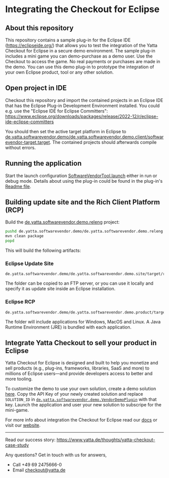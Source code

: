 # Integrating the Checkout for Eclipse

## About this repository

This repository contains a sample plug-in for the Eclipse IDE (https://eclipseide.org/) that allows you to test the integration of the Yatta Checkout for Eclipse in a secure demo environment.
The sample plug-in includes a mini game you can demo-purchase as a demo user. Use the Checkout to access the game.
No real payments or purchases are made in the demo.
You can use this demo plug-in to prototype the integration of your own Eclipse product, tool or any other solution.

## Open project in IDE

Checkout this repository and import the contained projects in an Eclipse IDE that has the Eclipse Plug-in Development Environment installed. You could e.g. use the "Eclipse IDE for Eclipse Committers": https://www.eclipse.org/downloads/packages/release/2022-12/r/eclipse-ide-eclipse-committers

You should then set the active target platform in Eclipse to [de.yatta.softwarevendor.demo/de.yatta.softwarevendor.demo.client/softwarevendor-target.target](de.yatta.softwarevendor.demo/de.yatta.softwarevendor.demo.client/softwarevendor-target.target). The contained projects should afterwards compile without errors.

## Running the application

Start the launch configuration [SoftwareVendorTool.launch](de.yatta.softwarevendor.demo/de.yatta.softwarevendor.demo.client/SoftwareVendorTool.launch) either in run or debug mode.
Details about using the plug-in could be found in the plug-in's [Readme file](de.yatta.softwarevendor.demo/de.yatta.softwarevendor.demo.product/README.txt).

## Building update site and the Rich Client Platform (RCP)

Build the [de.yatta.softwarevendor.demo.releng](de.yatta.softwarevendor.demo/de.yatta.softwarevendor.demo.releng) project:
```bash
pushd de.yatta.softwarevendor.demo/de.yatta.softwarevendor.demo.releng
mvn clean package
popd
```
This will build the following artifacts:

### Eclipse Update Site
```
de.yatta.softwarevendor.demo/de.yatta.softwarevendor.demo.site/target/repository/
```
The folder can be copied to an FTP server, or you can use it locally and specify it as update site inside an Eclipse installation.

### Eclipse RCP
```
de.yatta.softwarevendor.demo/de.yatta.softwarevendor.demo.product/target/products/
```
The folder will include applications for Windows, MacOS and Linux. A Java Runtime Environment (JRE) is bundled with each application.

## Integrate Yatta Checkout to sell your product in Eclipse

Yatta Checkout for Eclipse is designed and built to help you monetize and sell products (e.g., plug-ins, frameworks, libraries, SaaS and more) to millions of Eclipse users—and provide developers access to better and more tooling.

To customize the demo to use your own solution, create a demo solution [here](https://www.yatta.de/portal). Copy the API Key of your newly created solution and replace `SOLUTION_ID` in [`de.yatta.softwarevendor.demo.VendorDemoPlugin`](de.yatta.softwarevendor.demo/de.yatta.softwarevendor.demo.client/src/de/yatta/softwarevendor/demo/VendorDemoPlugin.java) with that key. Launch the application and user your new solution to subscripe for the mini-game.

For more info about integration the Checkout for Eclipse read our [docs](https://www.yatta.de/docs) or visit our [website](https://www.yatta.de/checkout-for-eclipse).

---
Read our success story: https://www.yatta.de/thoughts/yatta-checkout-case-study

Any questions? Get in touch with us for answers,
  - Call +49 69 2475666-0
  - Email checkout@yatta.de
